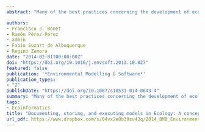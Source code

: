 ```yaml
---
abstract: "Many of the best practices concerning the development of ecological models or analytic techniques published in the scientific literature are not fully available to modelers but rather are stored in scientists' digital or biological memories. We propose that it is time to address the problem of storing, documenting, and executing ecological models and analytical procedures. In this paper, we propose a conceptual framework to design and implement a web application that will help to meet this challenge. This tool will foster cooperation among scientists, enhancing the creation of relevant knowledge that could be transferred to environmental managers. We have implemented this conceptual framework in a tool called ModeleR. This is being used to document, share, and execute more than 200 models and analytical processes associated with a global change monitoring program that is being undertaken in the Sierra Nevada Mountains (south Spain). ModeleR uses the concept of scientific workflow to connect and execute different types of models and analytical processes. Finally, we have envisioned the creation of a federation of model repositories where models documented within a local repository could be linked and even executed by other researchers."

authors:
- Francisco J. Bonet
- Ramón Pérez-Pérez
- admin
- Fabio Suzart de Albuquerque
- Regino Zamora
date: "2014-02-01T00:00:00Z"
doi: "https://doi.org/10.1016/j.envsoft.2013.10.027"
featured: false
publication: '*Environmental Modelling & Software*'
publication_types:
- "2"
publishDate: "https://doi.org/10.1007/s10531-014-0643-4"
summary: "Many of the best practices concerning the development of ecological models or analytic techniques published in the scientific literature are not fully available to modelers but rather are stored in scientists' digital or biological memories. We propose that it is time to address the problem of storing, documenting, and executing ecological models and analytical procedures. In this paper, we propose a conceptual framework to design and implement a web application that will help to meet this challenge. This tool will foster cooperation among scientists, enhancing the creation of relevant knowledge that could be transferred to environmental managers. We have implemented this conceptual framework in a tool called ModeleR. This is being used to document, share, and execute more than 200 models and analytical processes associated with a global change monitoring program that is being undertaken in the Sierra Nevada Mountains (south Spain). ModeleR uses the concept of scientific workflow to connect and execute different types of models and analytical processes. Finally, we have envisioned the creation of a federation of model repositories where models documented within a local repository could be linked and even executed by other researchers."
tags:
- Ecoinformatics
title: "Documenting, storing, and executing models in Ecology: A conceptual framework and real implementation in a global change monitoring program"
url_pdf: https://www.dropbox.com/s/04vx2e8b39zu43q/2014_BMB_Environmental_Modelling_and_Software.pdf?dl=1
---
```



